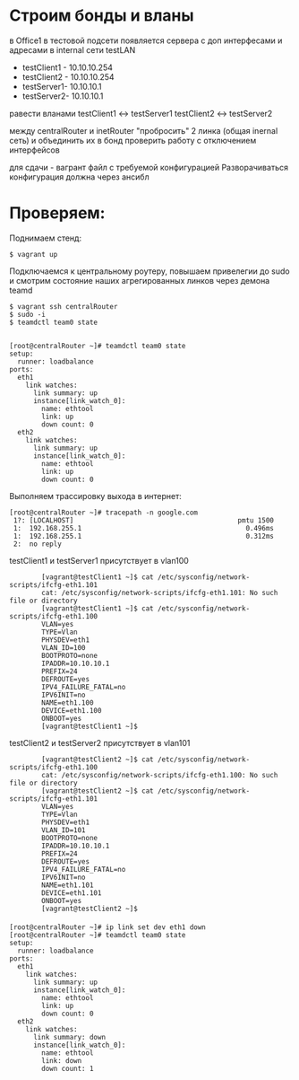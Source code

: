 # Строим бонды и вланы

в Office1 в тестовой подсети появляется сервера с доп интерфесами и адресами
в internal сети testLAN
- testClient1 - 10.10.10.254
- testClient2 - 10.10.10.254
- testServer1- 10.10.10.1
- testServer2- 10.10.10.1

равести вланами
testClient1 <-> testServer1
testClient2 <-> testServer2

между centralRouter и inetRouter
"пробросить" 2 линка (общая inernal сеть) и объединить их в бонд
проверить работу c отключением интерфейсов

для сдачи - вагрант файл с требуемой конфигурацией
Разворачиваться конфигурация должна через ансибл


# Проверяем:

Поднимаем стенд:

    $ vagrant up

Подключаемся к центральному роутеру, повышаем привелегии до sudo и смотрим состояние наших агрегированных линков через демона teamd

    $ vagrant ssh centralRouter
    $ sudo -i
    $ teamdctl team0 state


    [root@centralRouter ~]# teamdctl team0 state
    setup:
      runner: loadbalance
    ports:
      eth1
        link watches:
          link summary: up
          instance[link_watch_0]:
            name: ethtool
            link: up
            down count: 0
      eth2
        link watches:
          link summary: up
          instance[link_watch_0]:
            name: ethtool
            link: up
            down count: 0

Выполняем трассировку выхода в интернет:

    [root@centralRouter ~]# tracepath -n google.com
     1?: [LOCALHOST]                                         pmtu 1500
     1:  192.168.255.1                                         0.496ms 
     1:  192.168.255.1                                         0.312ms 
     2:  no reply


testClient1 и testServer1 присутствует в vlan100 

            [vagrant@testClient1 ~]$ cat /etc/sysconfig/network-scripts/ifcfg-eth1.101
            cat: /etc/sysconfig/network-scripts/ifcfg-eth1.101: No such file or directory
            [vagrant@testClient1 ~]$ cat /etc/sysconfig/network-scripts/ifcfg-eth1.100
            VLAN=yes
            TYPE=Vlan
            PHYSDEV=eth1
            VLAN_ID=100
            BOOTPROTO=none
            IPADDR=10.10.10.1
            PREFIX=24
            DEFROUTE=yes
            IPV4_FAILURE_FATAL=no
            IPV6INIT=no
            NAME=eth1.100
            DEVICE=eth1.100
            ONBOOT=yes
            [vagrant@testClient1 ~]$


testClient2 и testServer2 присутствует в vlan101
            
            [vagrant@testClient2 ~]$ cat /etc/sysconfig/network-scripts/ifcfg-eth1.100
            cat: /etc/sysconfig/network-scripts/ifcfg-eth1.100: No such file or directory
            [vagrant@testClient2 ~]$ cat /etc/sysconfig/network-scripts/ifcfg-eth1.101
            VLAN=yes
            TYPE=Vlan
            PHYSDEV=eth1
            VLAN_ID=101
            BOOTPROTO=none
            IPADDR=10.10.10.1
            PREFIX=24
            DEFROUTE=yes
            IPV4_FAILURE_FATAL=no
            IPV6INIT=no
            NAME=eth1.101
            DEVICE=eth1.101
            ONBOOT=yes
            [vagrant@testClient2 ~]$ 

####

    [root@centralRouter ~]# ip link set dev eth1 down
    [root@centralRouter ~]# teamdctl team0 state
    setup:
      runner: loadbalance
    ports:
      eth1
        link watches:
          link summary: up
          instance[link_watch_0]:
            name: ethtool
            link: up
            down count: 0
      eth2
        link watches:
          link summary: down
          instance[link_watch_0]:
            name: ethtool
            link: down
            down count: 1




